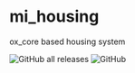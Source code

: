 # mi_housing
 ox_core based housing system
 
![GitHub all releases](https://img.shields.io/github/downloads/Mesa-Indigo/mi_housing/total)
![GitHub](https://img.shields.io/github/license/Mesa-Indigo/mi_housing)
